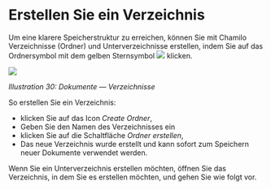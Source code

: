 # Erstellen Sie ein Verzeichnis

Um eine klarere Speicherstruktur zu erreichen, können Sie mit Chamilo Verzeichnisse \(Ordner\) und Unterverzeichnisse erstellen, indem Sie auf das Ordnersymbol mit dem gelben Sternsymbol ![](../../.gitbook/assets/graphics114.png) klicken.

![](../../.gitbook/assets/images32%20%282%29.png)

_Illustration 30: Dokumente — Verzeichnisse_

So erstellen Sie ein Verzeichnis:

* klicken Sie auf das Icon _Create Ordner_,
* Geben Sie den Namen des Verzeichnisses ein
* klicken Sie auf die Schaltfläche _Ordner erstellen_,
* Das neue Verzeichnis wurde erstellt und kann sofort zum Speichern neuer Dokumente verwendet werden.

 Wenn Sie ein Unterverzeichnis erstellen möchten, öffnen Sie das Verzeichnis, in dem Sie es erstellen möchten, und gehen Sie wie folgt vor.
